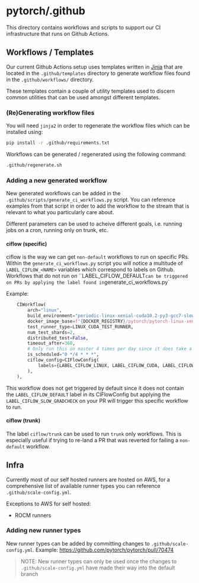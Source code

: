 # pytorch/.github

This directory contains workflows and scripts to support our CI infrastructure that runs on Github Actions.


## Workflows / Templates

Our current Github Actions setup uses templates written in [Jinja](https://jinja.palletsprojects.com/en/3.0.x/) that are located in the
`.github/templates` directory to generate workflow files found in the `.github/workflows/` directory.

These templates contain a couple of utility templates used to discern common utilities that can be
used amongst different templates.

### (Re)Generating workflow files

You will need `jinja2` in order to regenerate the workflow files which can be installed using:
```bash
pip install -r .github/requirements.txt
```

Workflows can be generated / regenerated using the following command:
```bash
.github/regenerate.sh
```

### Adding a new generated workflow

New generated workflows can be added in the `.github/scripts/generate_ci_workflows.py` script. You can reference
examples from that script in order to add the workflow to the stream that is relevant to what you particularly
care about.

Different parameters can be used to acheive different goals, i.e. running jobs on a cron, running only on trunk, etc.

#### ciflow (specific)

ciflow is the way we can get `non-default` workflows to run on specific PRs. Within the `generate_ci_workflows.py` script
you will notice a multitude of `LABEL_CIFLOW_<NAME>` variables which correspond to labels on Github. Workflows that
do not run on ``LABEL_CIFLOW_DEFAULT` can be triggered on PRs by applying the label found in `generate_ci_workflows.py`

Example:
```python
    CIWorkflow(
        arch="linux",
        build_environment="periodic-linux-xenial-cuda10.2-py3-gcc7-slow-gradcheck",
        docker_image_base=f"{DOCKER_REGISTRY}/pytorch/pytorch-linux-xenial-cuda10.2-cudnn7-py3-gcc7",
        test_runner_type=LINUX_CUDA_TEST_RUNNER,
        num_test_shards=2,
        distributed_test=False,
        timeout_after=360,
        # Only run this on master 4 times per day since it does take a while
        is_scheduled="0 */4 * * *",
        ciflow_config=CIFlowConfig(
            labels={LABEL_CIFLOW_LINUX, LABEL_CIFLOW_CUDA, LABEL_CIFLOW_SLOW_GRADCHECK, LABEL_CIFLOW_SLOW, LABEL_CIFLOW_SCHEDULED},
        ),
    ),
```

This workflow does not get triggered by default since it does not contain the `LABEL_CIFLOW_DEFAULT` label in its CIFlowConfig but applying
the `LABEL_CIFLOW_SLOW_GRADCHECK` on your PR will trigger this specific workflow to run.

#### ciflow (trunk)

The label `ciflow/trunk` can be used to run `trunk` only workflows. This is especially useful if trying to re-land a PR that was
reverted for failing a `non-default` workflow.

## Infra

Currently most of our self hosted runners are hosted on AWS, for a comprehensive list of available runner types you
can reference `.github/scale-config.yml`.

Exceptions to AWS for self hosted:
* ROCM runners

### Adding new runner types

New runner types can be added by committing changes to `.github/scale-config.yml`. Example: https://github.com/pytorch/pytorch/pull/70474

> NOTE: New runner types can only be used once the changes to `.github/scale-config.yml` have made their way into the default branch
